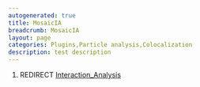 ```yaml
---
autogenerated: true
title: MosaicIA
breadcrumb: MosaicIA
layout: page
categories: Plugins,Particle analysis,Colocalization
description: test description
---
```


1.  REDIRECT [Interaction\_Analysis](Interaction_Analysis )

  
